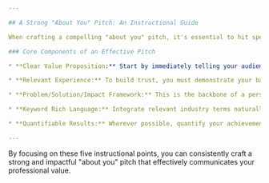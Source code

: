 ```yaml
---

## A Strong "About You" Pitch: An Instructional Guide

When crafting a compelling "about you" pitch, it's essential to hit specific marks that showcase your value and expertise. Let's break down why your current pitch is effective, providing you with a model for future presentations.

### Core Components of an Effective Pitch

* **Clear Value Proposition:** Start by immediately telling your audience **what you do** and, more importantly, **the specific value you bring**. In your pitch, you excel by stating, "I'm a **Power BI developer** with extensive experience in Business Intelligence," and then quickly following up with your core contribution: "transforming complex data into actionable insights and unifying diverse reporting needs." This immediately tells your listener the problem you solve and the benefit you offer.

* **Relevant Experience:** To build trust, you must demonstrate your background. By naming specific, recognizable organizations like **Manhattan Associates** and **Northside Hospital**, you provide concrete evidence of where you've successfully applied your skills. This isn't just a list of places you've worked; it's proof of your capabilities in real-world settings.

* **Problem/Solution/Impact Framework:** This is the backbone of a persuasive pitch. Clearly outline the **challenges** you typically encounter (e.g., "facing challenges in transforming complex data into actionable insights"). Then, describe your **solution**—how you address these problems (e.g., "integrating diverse data sources, leveraging tools like **Power BI, Power Query, Databricks, and SSIS**"). Finally, articulate the **impact** of your solutions, detailing the positive outcomes (e.g., "reduced reporting turnaround times, improved data trust with fewer errors, and elimination of manual tracking"). This framework shows you understand the pain points and can deliver results.

* **Keyword Rich Language:** Integrate relevant industry terms naturally into your pitch. Your use of terms such as **Power BI developer, Business Intelligence, KPI dashboards, data quality, Power Query, Databricks, SSIS, and row-level security (RLS)** signals your technical proficiency and ensures your message resonates with individuals in your field. These keywords are vital for establishing credibility and expertise.

* **Quantifiable Results:** Wherever possible, quantify your achievements. Phrases like "**significant improvements**," "**reduced reporting turnaround times**," "**improved data trust with fewer errors**," and "**elimination of manual tracking**" are powerful because they provide concrete evidence of your success. Instead of simply saying you made things better, you illustrate *how much* better. This demonstrates tangible value and impact.

---
```


By focusing on these five instructional points, you can consistently craft a strong and impactful "about you" pitch that effectively communicates your professional value.